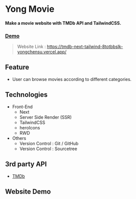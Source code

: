 # Yong Movie

#### Make a movie website with TMDb API and TailwindCSS.

### [Demo](https://tmdb-next-tailwind-8totbbslk-yongchensu.vercel.app/)

> Website Link : https://tmdb-next-tailwind-8totbbslk-yongchensu.vercel.app/

## Feature

- User can browse movies according to different categories.

## Technologies

- Front-End
  - Next
  - Server Side Render (SSR)
  - TailwindCSS
  - heroIcons
  - RWD
- Others
  - Version Control : Git / GitHub
  - Version Control : Sourcetree

## 3rd party API

- [TMDb](https://developers.themoviedb.org/3/getting-started/introduction)

## Website Demo
